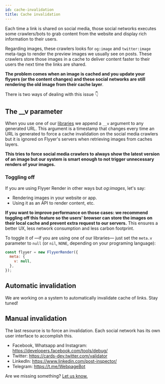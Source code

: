```yaml
---
id: cache-invalidation
title: Cache invalidation
---
```


Each time a link is shared on social media, those social networks executes some crawlers/bots to grab content from the website and display rich information to their users.

Regarding images, these crawlers looks for `og:image` and `twitter:image` meta-tags to render the preview images we usually see on posts. These crawlers store those images in a cache to deliver content faster to their users the next time the links are shared.

**The problem comes when an image is cached and you update your flyyers (or the content changes) and these social networks are still rendering the old image from their cache layer**.

There is two ways of dealing with this issue 👇

## The __v parameter

When you use one of our [libraries](/docs/libraries) we append a `__v` argument to any generated URL. This argument is a timestamp that changes every time an URL is generated to force a cache invalidation on the social media crawlers but it is ignored on Flyyer's servers when retrieving images from caches layers.

**This tries to force social media crawlers to always show the latest version of an image but our system is smart enough to not trigger unnecessary renders of your images.**

### Toggling off

If you are using Flyyer Render in other ways but _og:images_, let's say:

* Rendering images in your website or app.
* Using it as an API to render content, etc.

**If you want to improve performance on those cases: we recommend toggling off this feature so the users' browser can store the images on their local cache and prevent extra request to our servers.** This ensures a better UX, less network consumption and less carbon footprint.

To toggle it of —if you are using one of our libraries— just set the `meta.v` parameter to `null` (or `nil`, `NONE`, depending on your programing language):

```js
const flyyer = new FlyyerRender({
  meta: {
    v: null,
  },
});
```

## Automatic invalidation

We are working on a system to automatically invalidate cache of links. Stay tuned!

## Manual invalidation

The last resource is to force an invalidation. Each social network has its own user interface to accomplish this.

* Facebook, Whatsapp and Instagram: https://developers.facebook.com/tools/debug/
* Twitter: https://cards-dev.twitter.com/validator
* LinkedIn: https://www.linkedin.com/post-inspector/
* Telegram: https://t.me/WebpageBot

Are we missing something? [Let us know.](https://github.com/useflyyer/flyyer-docs/issues)
